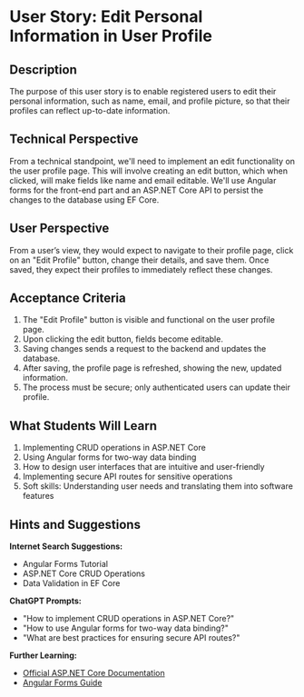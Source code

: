 # User Story: Edit Personal Information in User Profile

## Description

The purpose of this user story is to enable registered users to edit their personal information, such as name, email, and profile picture, so that their profiles can reflect up-to-date information.

## Technical Perspective

From a technical standpoint, we'll need to implement an edit functionality on the user profile page. This will involve creating an edit button, which when clicked, will make fields like name and email editable. We'll use Angular forms for the front-end part and an ASP.NET Core API to persist the changes to the database using EF Core.

## User Perspective

From a user’s view, they would expect to navigate to their profile page, click on an "Edit Profile" button, change their details, and save them. Once saved, they expect their profiles to immediately reflect these changes.

## Acceptance Criteria

1. The "Edit Profile" button is visible and functional on the user profile page.
2. Upon clicking the edit button, fields become editable.
3. Saving changes sends a request to the backend and updates the database.
4. After saving, the profile page is refreshed, showing the new, updated information.
5. The process must be secure; only authenticated users can update their profile.

## What Students Will Learn

1. Implementing CRUD operations in ASP.NET Core
2. Using Angular forms for two-way data binding
3. How to design user interfaces that are intuitive and user-friendly
4. Implementing secure API routes for sensitive operations
5. Soft skills: Understanding user needs and translating them into software features

## Hints and Suggestions

**Internet Search Suggestions:**

- Angular Forms Tutorial
- ASP.NET Core CRUD Operations
- Data Validation in EF Core

**ChatGPT Prompts:**

- "How to implement CRUD operations in ASP.NET Core?"
- "How to use Angular forms for two-way data binding?"
- "What are best practices for ensuring secure API routes?"

**Further Learning:**

- [Official ASP.NET Core Documentation](https://docs.microsoft.com/en-us/aspnet/core/)
- [Angular Forms Guide](https://angular.io/guide/forms)
